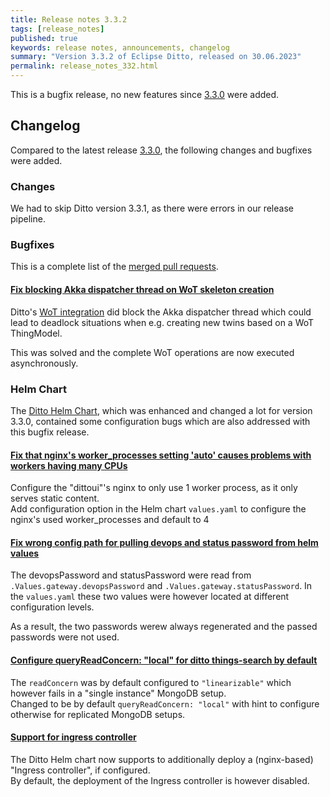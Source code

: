 ```yaml
---
title: Release notes 3.3.2
tags: [release_notes]
published: true
keywords: release notes, announcements, changelog
summary: "Version 3.3.2 of Eclipse Ditto, released on 30.06.2023"
permalink: release_notes_332.html
---
```


This is a bugfix release, no new features since [3.3.0](release_notes_330.html) were added.

## Changelog

Compared to the latest release [3.3.0](release_notes_330.html), the following changes and bugfixes were added.

### Changes

We had to skip Ditto version 3.3.1, as there were errors in our release pipeline.


### Bugfixes

This is a complete list of the
[merged pull requests](https://github.com/eclipse-ditto/ditto/pulls?q=is%3Apr+milestone%3A3.3.2).

#### [Fix blocking Akka dispatcher thread on WoT skeleton creation](https://github.com/eclipse-ditto/ditto/pull/1666)

Ditto's [WoT integration](basic-wot-integration.html) did block the Akka dispatcher thread which could lead to deadlock 
situations when e.g. creating new twins based on a WoT ThingModel.  

This was solved and the complete WoT operations are now executed asynchronously.


### Helm Chart

The [Ditto Helm Chart](https://github.com/eclipse-ditto/ditto/tree/master/deployment/helm), which was enhanced and changed 
a lot for version 3.3.0, contained some configuration bugs which are also addressed with this bugfix release.


#### [Fix that nginx's worker_processes setting 'auto' causes problems with workers having many CPUs](https://github.com/eclipse-ditto/ditto/pull/1667)

Configure the "dittoui"'s nginx to only use 1 worker process, as it only serves static content.  
Add configuration option in the Helm chart `values.yaml` to configure the nginx's used worker_processes and default to 4

#### [Fix wrong config path for pulling devops and status password from helm values](https://github.com/eclipse-ditto/ditto/pull/1671)

The devopsPassword and statusPassword were read from `.Values.gateway.devopsPassword` and `.Values.gateway.statusPassword`.
In the `values.yaml` these two values were however located at different configuration levels.

As a result, the two passwords werew always regenerated and the passed passwords were not used.

#### [Configure queryReadConcern: "local" for ditto things-search by default](https://github.com/eclipse-ditto/ditto/pull/1672)

The `readConcern` was by default configured to `"linearizable"` which however fails in a "single instance" MongoDB setup.  
Changed to be by default `queryReadConcern: "local"` with hint to configure otherwise for replicated MongoDB setups.

#### [Support for ingress controller](https://github.com/eclipse-ditto/ditto/pull/1668)

The Ditto Helm chart now supports to additionally deploy a (nginx-based) "Ingress controller", if configured.  
By default, the deployment of the Ingress controller is however disabled.
